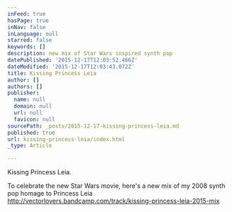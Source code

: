 ```yaml
---
inFeed: true
hasPage: true
inNav: false
inLanguage: null
starred: false
keywords: []
description: new mix of Star Wars inspired synth pop
datePublished: '2015-12-17T12:03:52.466Z'
dateModified: '2015-12-17T12:03:43.072Z'
title: Kissing Princess Leia
author: []
authors: []
publisher:
  name: null
  domain: null
  url: null
  favicon: null
sourcePath: _posts/2015-12-17-kissing-princess-leia.md
published: true
url: kissing-princess-leia/index.html
_type: Article

---
```

Kissing Princess Leia.

To celebrate the new Star Wars movie, here's a new mix of my 2008 synth pop homage to Princess Leia http://vectorlovers.bandcamp.com/track/kissing-princess-leia-2015-mix